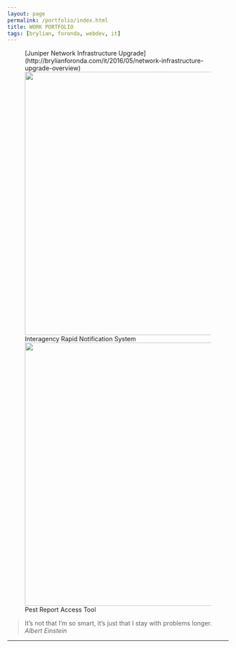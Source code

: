 ```yaml
---
layout: page
permalink: /portfolio/index.html
title: WORK PORTFOLIO
tags: [brylian, foronda, webdev, it]
---
```

<figure class="third">
	[Juniper Network Infrastructure Upgrade](http://brylianforonda.com/it/2016/05/network-infrastructure-upgrade-overview)
	<img src="https://dl.dropboxusercontent.com/u/33327425/images/it/2-Tier_Network_Design.png" alt="">
	<figcaption></figcaption>
	<img src="https://dl.dropboxusercontent.com/u/33327425/images/irns/IRNS_Notification_1.gif" alt="" style="width:800px;height:600px;">
	<figcaption>Interagency Rapid Notification System</figcaption>
	<img src="https://dl.dropboxusercontent.com/u/33327425/images/webdev/PRAT_Widget_Metro.png" alt="" style="width:800px;height:600px;">
	<figcaption>Pest Report Access Tool</figcaption>
</figure>


 > It’s not that I’m so smart, it’s just that I stay with problems longer. 
<cite>Albert Einstein</cite>
___

